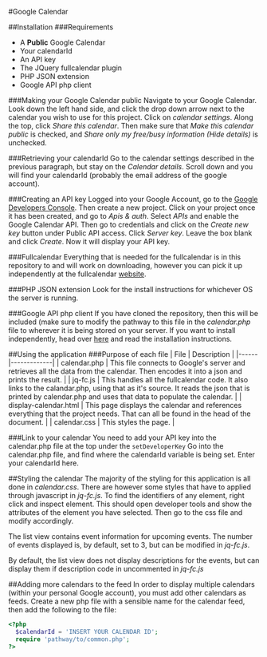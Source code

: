 #Google Calendar

##Installation
###Requirements
 * A <b>Public</b> Google Calendar
 * Your calendarId
 * An API key
 * The JQuery fullcalendar plugin
 * PHP JSON extension
 * Google API php client


###Making your Google Calendar public
Navigate to your Google Calendar. Look down the left hand side, and click the drop down arrow next to the calendar you wish to use for this project. Click on <i>calendar settings</i>. Along the top, click <i>Share this calendar</i>. Then make sure that <i>Make this calendar public</i> is checked, and <i>Share only my free/busy information (Hide details)</i> is unchecked.

###Retrieving your calendarId
Go to the calendar settings described in the previous paragraph, but stay on the <i>Calendar details</i>. Scroll down and you will find your calendarId (probably the email address of the google account).

###Creating an API key
Logged into your Google Account, go to the [Google Developers Console](https://console.developers.google.com/project). Then create a new project. Click on your project once it has been created, and go to <i>Apis & auth</i>. Select <i>APIs</i> and enable the Google Calendar API. Then go to credentials and click on the <i>Create new key</i> button under Public API access. Click <i>Server key</i>. Leave the box blank and click <i>Create</i>. Now it will display your API key.

###Fullcalendar
Everything that is needed for the fullcalendar is in this repository to and will work on downloading, however you can pick it up independently at the fullcalendar [website](http://fullcalendar.io/).

###PHP JSON extension
Look for the install instructions for whichever OS the server is running.

###Google API php client
If you have cloned the repository, then this will be included (make sure to modify the pathway to this file in the <i>calendar.php</i> file to wherever it is being stored on your server. If you want to install independently, head over [here](https://developers.google.com/api-client-library/php/) and read the installation instructions.

##Using the application
###Purpose of each file
| File | Description |
|------|-------------|
| calendar.php | This file connects to Google's server and retrieves all the data from the calendar. Then encodes it into a json and prints the result. |
| jq-fc.js | This handles all the fullcalendar code. It also links to the calandar.php, using that as it's source. It reads the json that is printed by calendar.php and uses that data to populate the calendar. |
| display-calendar.html | This page displays the calendar and references everything that the project needs. That can all be found in the head of the document. |
| calendar.css | This styles the page. |

###Link to your calendar
You need to add your API key into the calendar.php file at the top under the `setDeveloperKey`
Go into the calendar.php file, and find where the calendarId variable is being set. Enter your calendarId here.

##Styling the calendar
The majority of the styling for this application is all done in <i>calendar.css</i>. There are however some styles that have to applied through javascript in <i>jq-fc.js</i>. To find the identifiers of any element, right click and inspect element. This should open developer tools and show the attributes of the element you have selected. Then go to the css file and modify accordingly.

The list view contains event information for upcoming events. The number of events displayed is, by default, set to 3, but can be modified in <i>jq-fc.js</i>.

By default, the list view does not display descriptions for the events, but can display them if description code in uncommented in <i>jq-fc.js</i>

##Adding more calendars to the feed
In order to display multiple calendars (within your personal Google account), you must add other calendars as feeds. Create a new php file with a sensible name for the calendar feed, then add the following to the file:

  ```php
  <?php
    $calendarId = 'INSERT YOUR CALENDAR ID';
    require 'pathway/to/common.php';
  ?>

